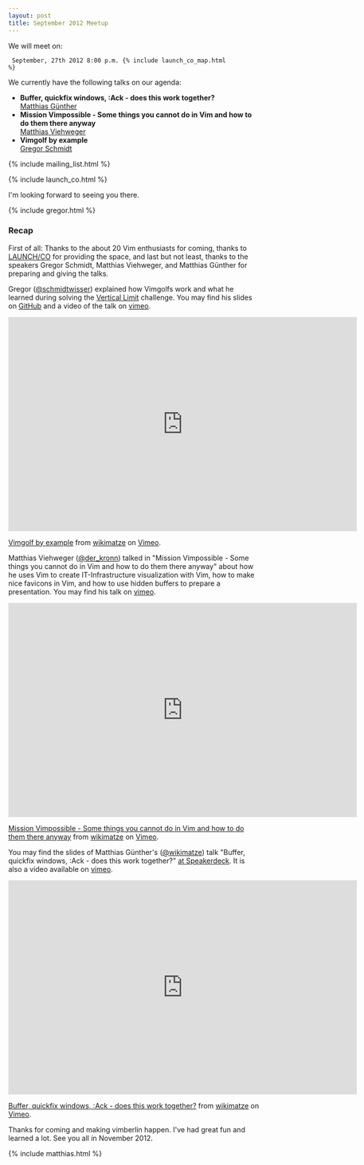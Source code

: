 ```yaml
---
layout: post
title: September 2012 Meetup
---
```


We will meet on:

<code> September, 27th 2012 8:00 p.m.  {% include launch_co_map.html %}</code>

We currently have the following talks on our agenda:

<ul>
  <li>
    <strong>Buffer, quickfix windows, :Ack - does this work together?</strong> <br/>
    <a href="http://www.wikimatze.de">Matthias Günther</a>
  </li>
  <li>
    <strong>Mission Vimpossible - Some things you cannot do in Vim and how to do them
    there anyway</strong> <br/>
    <a href="http://kronn.de/">Matthias Viehweger</a>
  </li>
  <li>
    <strong>Vimgolf by example</strong> <br/>
    <a href="http://www.nach-vorne.eu">Gregor Schmidt</a>
  </li>
</ul>

{% include mailing_list.html %}

{% include launch_co.html %}

I'm looking forward to seeing you there.

{% include gregor.html %}


### Recap

First of all: Thanks to the about 20 Vim enthusiasts for coming, thanks to [LAUNCH/CO](https://launchco.com/etc/#coworking) for providing the space, and last but not least, thanks to the speakers Gregor Schmidt, Matthias Viehweger, and Matthias Günther for preparing and giving the talks.


Gregor ([@schmidtwisser](https://twitter.com/schmidtwisser)) explained how Vimgolfs work and what he learned during solving the [Vertical Limit](http://vimgolf.com/challenges/50048db8cdc4060002000004) challenge. You may find his slides on [GitHub](http://schmidt.github.com/talks/2012-09-27/) and a video of the talk on [vimeo](https://vimeo.com/50492237).


<iframe class="center" src="http://player.vimeo.com/video/50492237" width="700" height="430" frameborder="0" webkitAllowFullScreen mozallowfullscreen allowFullScreen></iframe> <p><a href="http://vimeo.com/50492237">Vimgolf by example</a> from <a href="http://vimeo.com/wikimatze">wikimatze</a> on <a href="http://vimeo.com">Vimeo</a>.</p>


Matthias Viehweger ([@der_kronn](https://twitter.com/der_kronn)) talked in "Mission Vimpossible - Some things you cannot do in Vim and how to do them there anyway" about how he uses Vim to create IT-Infrastructure visualization with Vim, how to make nice favicons in Vim, and how to use hidden buffers to prepare a presentation. You may find his talk on [vimeo](https://vimeo.com/50492236).


<iframe class="center" src="http://player.vimeo.com/video/50492236" width="700" height="430" frameborder="0" webkitAllowFullScreen mozallowfullscreen allowFullScreen></iframe> <p><a href="http://vimeo.com/50492236">Mission Vimpossible - Some things you cannot do in Vim and how to do them there anyway</a> from <a href="http://vimeo.com/wikimatze">wikimatze</a> on <a href="http://vimeo.com">Vimeo</a>.</p>


You may find the slides of Matthias Günther's ([@wikimatze](https://twitter.com/wikimatze)) talk "Buffer, quickfix windows, :Ack - does this work together?" [at Speakerdeck](https://speakerdeck.com/u/wikimatze/p/buffer-quickfix-windows-ack-does-this-work-together).  It is also a video available on [vimeo](https://vimeo.com/50508801).


<iframe class="center" src="http://player.vimeo.com/video/50508801" width="700" height="430" frameborder="0" webkitAllowFullScreen mozallowfullscreen allowFullScreen></iframe> <p><a href="http://vimeo.com/50508801">Buffer, quickfix windows, :Ack - does this work together?</a> from <a href="http://vimeo.com/wikimatze">wikimatze</a> on <a href="http://vimeo.com">Vimeo</a>.</p>


Thanks for coming and making vimberlin happen. I've had great fun and learned a lot. See you all in November 2012.

{% include matthias.html %}


